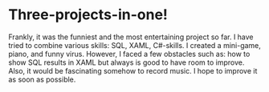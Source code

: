 # Three-projects-in-one!
Frankly, it was the funniest and the most entertaining project so far. I have tried to combine various skills: SQL, XAML, C#-skills.
I created a mini-game, piano, and funny virus. However, I faced a few obstacles such as: how to show SQL results in XAML but always is good to have room to improve. Also, it would be fascinating somehow to record music. I hope to improve it as soon as possible.
